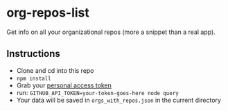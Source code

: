 # org-repos-list

Get info on all your organizational repos (more a snippet than a real app).

## Instructions

- Clone and cd into this repo
- `npm install`
- Grab your [personal access token](https://github.com/settings/tokens)
- run: `GITHUB_API_TOKEN=your-token-goes-here node query`
- Your data will be saved in `orgs_with_repos.json` in the current directory
